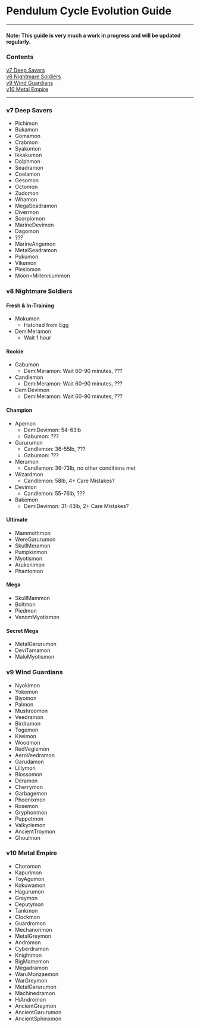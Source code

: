 # Pendulum Cycle Evolution Guide
-----
#### Note: This guide is very much a work in progress and will be updated regularly.

### Contents

[v7 Deep Savers](#v7-deep-savers)  
[v8 Nightmare Soldiers](#v8-nightmare-soldiers)  
[v9 Wind Guardians](#v9-wind-guardians)  
[v10 Metal Empire](#v10-metal-empire)  

-----

### v7 Deep Savers
- Pichimon
- Bukamon
- Gomamon
- Crabmon
- Syakomon
- Ikkakumon
- Dolphmon
- Seadramon
- Coelamon
- Gesomon
- Octomon
- Zudomon
- Whamon
- MegaSeadramon
- Divermon
- Scorpiomon
- MarineDevimon
- Dagomon
- ???
- MarineAngemon
- MetalSeadramon
- Pukumon
- Vikemon
- Plesiomon
- Moon=Millenniummon

### v8 Nightmare Soldiers
#### Fresh & In-Training
- Mokumon
  - Hatched from Egg
- DemiMeramon
  - Wait 1 hour

#### Rookie
- Gabumon
  - DemiMeramon: Wait 60-90 minutes, ???
- Candlemon
  - DemiMeramon: Wait 60-90 minutes, ???
- DemiDevimon
  - DemiMeramon: Wait 60-90 minutes, ???

#### Champion
- Apemon
  - DemiDevimon: 54-63lb
  - Gabumon: ???
- Garurumon
  - Candlemon: 36-55lb, ???
  - Gabumon: ???
- Meramon
  - Candlemon: 36-73lb, no other conditions met
- Wizardmon
  - Candlemon: 58lb, 4+ Care Mistakes?
- Devimon
  - Candlemon: 55-76lb, ???
- Bakemon
  - DemiDevimon: 31-43lb, 2+ Care Mistakes?

#### Ultimate
- Mammothmon
- WereGarurumon
- SkullMeramon
- Pumpkinmon
- Myotismon
- Arukenimon
- Phantomon

#### Mega
- SkullMammon
- Boltmon
- Piedmon
- VenomMyotismon

#### Secret Mega
- MetalGarurumon
- DeviTamamon
- MaloMyotismon

### v9 Wind Guardians
- Nyokimon
- Yokomon
- Biyomon
- Palmon
- Mushroomon
- Veedramon
- Birdramon
- Togemon
- Kiwimon
- Woodmon
- RedVegiemon
- AeroVeedramon
- Garudamon
- Lillymon
- Blossomon
- Deramon
- Cherrymon
- Garbagemon
- Phoenixmon
- Rosemon
- Gryphonmon
- Puppetmon
- Valkyriemon
- AncientTroymon
- Ghoulmon

### v10 Metal Empire
- Choromon
- Kapurimon
- ToyAgumon
- Kokuwamon
- Hagurumon
- Greymon
- Deputymon
- Tankmon
- Clockmon
- Guardromon
- Mechanorimon
- MetalGreymon
- Andromon
- Cyberdramon
- Knightmon
- BigMamemon
- Megadramon
- WaruMonzaemon
- WarGreymon
- MetalGarurumon
- Machinedramon
- HiAndromon
- AncientGreymon
- AncientGarurumon
- AncientSphinxmon

